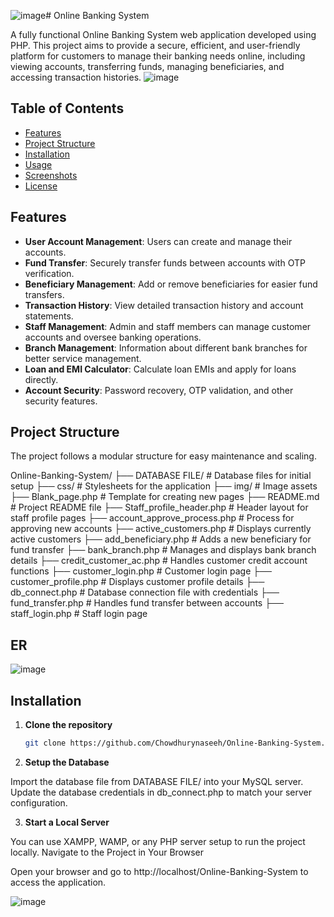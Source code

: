 ![image](https://github.com/user-attachments/assets/7e2d607e-2181-4895-a380-b8e227c0154b)# Online Banking System

A fully functional Online Banking System web application developed using PHP. This project aims to provide a secure, efficient, and user-friendly platform for customers to manage their banking needs online, including viewing accounts, transferring funds, managing beneficiaries, and accessing transaction histories.
![image](https://github.com/user-attachments/assets/39eead62-21b9-4ccf-9564-73932d8f4c6b)

## Table of Contents
- [Features](#features)
- [Project Structure](#project-structure)
- [Installation](#installation)
- [Usage](#usage)
- [Screenshots](#screenshots)
- [License](#license)

## Features
- **User Account Management**: Users can create and manage their accounts.
- **Fund Transfer**: Securely transfer funds between accounts with OTP verification.
- **Beneficiary Management**: Add or remove beneficiaries for easier fund transfers.
- **Transaction History**: View detailed transaction history and account statements.
- **Staff Management**: Admin and staff members can manage customer accounts and oversee banking operations.
- **Branch Management**: Information about different bank branches for better service management.
- **Loan and EMI Calculator**: Calculate loan EMIs and apply for loans directly.
- **Account Security**: Password recovery, OTP validation, and other security features.

## Project Structure
The project follows a modular structure for easy maintenance and scaling.

Online-Banking-System/
├── DATABASE FILE/             # Database files for initial setup
├── css/                       # Stylesheets for the application
├── img/                       # Image assets
├── Blank_page.php             # Template for creating new pages
├── README.md                  # Project README file
├── Staff_profile_header.php   # Header layout for staff profile pages
├── account_approve_process.php # Process for approving new accounts
├── active_customers.php       # Displays currently active customers
├── add_beneficiary.php        # Adds a new beneficiary for fund transfer
├── bank_branch.php            # Manages and displays bank branch details
├── credit_customer_ac.php     # Handles customer credit account functions
├── customer_login.php         # Customer login page
├── customer_profile.php       # Displays customer profile details
├── db_connect.php             # Database connection file with credentials
├── fund_transfer.php          # Handles fund transfer between accounts
├── staff_login.php            # Staff login page

## ER
![image](https://github.com/user-attachments/assets/1d5aeb03-4137-4f95-9235-7b133b45f32b)


## Installation

1. **Clone the repository**  
   ```bash
   git clone https://github.com/Chowdhurynaseeh/Online-Banking-System.git

2. **Setup the Database**

Import the database file from DATABASE FILE/ into your MySQL server.
Update the database credentials in db_connect.php to match your server configuration.

3. **Start a Local Server**

You can use XAMPP, WAMP, or any PHP server setup to run the project locally.
Navigate to the Project in Your Browser

Open your browser and go to http://localhost/Online-Banking-System to access the application.

![image](https://github.com/user-attachments/assets/a89f877a-c533-4778-8829-326862521b6b)



